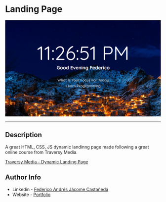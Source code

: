 # Landing Page

![Project Image](./main_img.png)

---

## Description
A great HTML, CSS, JS dynamic landinng page made following a great online course from Traversy Media.

[Traversy Media - Dynamic Landing Page](https://www.youtube.com/watch?v=fSTQzlprGLI&ab_channel=TraversyMedia)

## Author Info

- Linkedin - [Federico Andrés Jácome Castañeda](https://www.linkedin.com/in/federicojacome/)
- Website - [Portfolio](https://federocky.github.io/PersonalWeb/)

